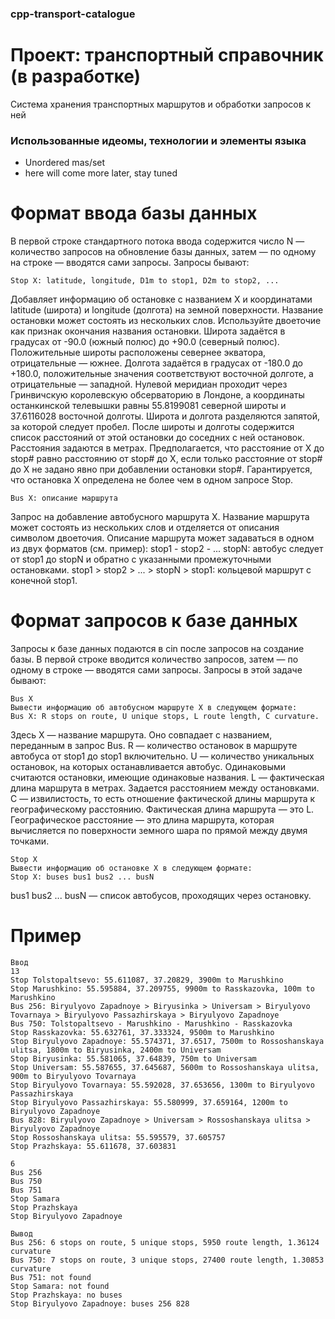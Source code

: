 ### cpp-transport-catalogue
# Проект: транспортный справочник (в разработке)

Система хранения транспортных маршрутов и обработки запросов к ней


### Использованные идеомы, технологии и элементы языка
- Unordered mas/set
- here will come more later, stay tuned

Формат ввода базы данных
========================
В первой строке стандартного потока ввода содержится число N — количество запросов на обновление базы данных, затем — по одному на строке — вводятся сами запросы. Запросы бывают:

```
Stop X: latitude, longitude, D1m to stop1, D2m to stop2, ...
```
Добавляет информацию об остановке с названием X и координатами latitude (широта) и longitude (долгота) на земной поверхности. Название остановки может состоять из нескольких слов. Используйте двоеточие как признак окончания названия остановки. Широта задаётся в градусах от -90.0 (южный полюс) до +90.0 (северный полюс). Положительные широты расположены севернее экватора, отрицательные — южнее. Долгота задаётся в градусах от -180.0 до +180.0, положительные значения соответствуют восточной долготе, а отрицательные — западной. Нулевой меридиан проходит через Гринвичскую королевскую обсерваторию в Лондоне, а координаты останкинской телевышки равны 55.8199081 северной широты и 37.6116028 восточной долготы. Широта и долгота разделяются запятой, за которой следует пробел.
После широты и долготы содержится список расстояний от этой остановки до соседних с ней остановок. Расстояния задаются в метрах. Предполагается, что расстояние от X до stop# равно расстоянию от stop# до X, если только расстояние от stop# до X не задано явно при добавлении остановки stop#.
Гарантируется, что остановка X определена не более чем в одном запросе Stop.
```
Bus X: описание маршрута
```
Запрос на добавление автобусного маршрута X. Название маршрута может состоять из нескольких слов и отделяется от описания символом двоеточия. Описание маршрута может задаваться в одном из двух форматов (см. пример):
stop1 - stop2 - ... stopN: автобус следует от stop1 до stopN и обратно с указанными промежуточными остановками.
stop1 > stop2 > ... > stopN > stop1: кольцевой маршрут с конечной stop1.

Формат запросов к базе данных
=============================
Запросы к базе данных подаются в cin после запросов на создание базы. В первой строке вводится количество запросов, затем — по одному в строке — вводятся сами запросы. Запросы в этой задаче бывают:

```
Bus X
Вывести информацию об автобусном маршруте X в следующем формате:
Bus X: R stops on route, U unique stops, L route length, C curvature.
```
Здесь
X — название маршрута. Оно совпадает с названием, переданным в запрос Bus.
R — количество остановок в маршруте автобуса от stop1 до stop1 включительно.
U — количество уникальных остановок, на которых останавливается автобус. Одинаковыми считаются остановки, имеющие одинаковые названия.
L — фактическая длина маршрута в метрах. Задается расстоянием между остановками.
С — извилистость, то есть отношение фактической длины маршрута к географическому расстоянию. Фактическая длина маршрута — это L. Географическое расстояние — это длина маршрута, которая вычисляется по поверхности земного шара по прямой между двумя точками.

```
Stop X
Вывести информацию об остановке X в следующем формате:
Stop X: buses bus1 bus2 ... busN
```
bus1 bus2 ... busN — список автобусов, проходящих через остановку.

Пример
======
```
Ввод
13
Stop Tolstopaltsevo: 55.611087, 37.20829, 3900m to Marushkino
Stop Marushkino: 55.595884, 37.209755, 9900m to Rasskazovka, 100m to Marushkino
Bus 256: Biryulyovo Zapadnoye > Biryusinka > Universam > Biryulyovo Tovarnaya > Biryulyovo Passazhirskaya > Biryulyovo Zapadnoye
Bus 750: Tolstopaltsevo - Marushkino - Marushkino - Rasskazovka
Stop Rasskazovka: 55.632761, 37.333324, 9500m to Marushkino
Stop Biryulyovo Zapadnoye: 55.574371, 37.6517, 7500m to Rossoshanskaya ulitsa, 1800m to Biryusinka, 2400m to Universam
Stop Biryusinka: 55.581065, 37.64839, 750m to Universam
Stop Universam: 55.587655, 37.645687, 5600m to Rossoshanskaya ulitsa, 900m to Biryulyovo Tovarnaya
Stop Biryulyovo Tovarnaya: 55.592028, 37.653656, 1300m to Biryulyovo Passazhirskaya
Stop Biryulyovo Passazhirskaya: 55.580999, 37.659164, 1200m to Biryulyovo Zapadnoye
Bus 828: Biryulyovo Zapadnoye > Universam > Rossoshanskaya ulitsa > Biryulyovo Zapadnoye
Stop Rossoshanskaya ulitsa: 55.595579, 37.605757
Stop Prazhskaya: 55.611678, 37.603831

6
Bus 256
Bus 750
Bus 751
Stop Samara
Stop Prazhskaya
Stop Biryulyovo Zapadnoye 
```

```
Вывод
Bus 256: 6 stops on route, 5 unique stops, 5950 route length, 1.36124 curvature
Bus 750: 7 stops on route, 3 unique stops, 27400 route length, 1.30853 curvature
Bus 751: not found
Stop Samara: not found
Stop Prazhskaya: no buses
Stop Biryulyovo Zapadnoye: buses 256 828 
```
